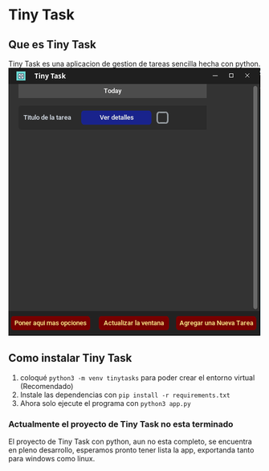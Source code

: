 # Tiny Task

## Que es Tiny Task
Tiny Task es una aplicacion de gestion de tareas sencilla hecha con python.
![Tiny Taks](interface/imagenes/Tiny_task.png)

## Como instalar Tiny Task
1. coloqué `python3 -m venv tinytasks` para poder crear el entorno virtual (Recomendado)
2. Instale las dependencias con `pip install -r requirements.txt`
3. Ahora solo ejecute el programa con `python3 app.py`

### Actualmente el proyecto de **Tiny Task** no esta terminado
El proyecto de Tiny Task con python, aun no esta completo, se encuentra en pleno desarrollo, esperamos pronto tener lista la app, exportanda tanto para windows como linux. 
